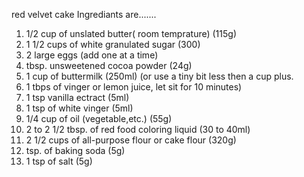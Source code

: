 red velvet cake Ingrediants are.......


1. 1/2 cup of unslated butter( room temprature) (115g)  
2. 1 1/2 cups of white granulated sugar (300)
3. 2 large eggs (add one at a time) 
4. tbsp. unsweetened cocoa powder (24g) 
5. 1 cup of buttermilk (250ml) (or use a tiny bit less then a  cup
plus. 
6. 1 tbps of vinger or lemon juice, let sit for 10 minutes)
7. 1 tsp vanilla ectract (5ml) 
8. 1 tsp of white vinger (5ml) 
9. 1/4 cup of oil (vegetable,etc.) (55g)   
10. 2 to 2 1/2 tbsp. of red food coloring liquid (30 to 40ml) 
11. 2 1/2 cups of all-purpose flour or cake flour (320g) 
12. tsp. of baking soda (5g)
13. 1 tsp of salt (5g)
